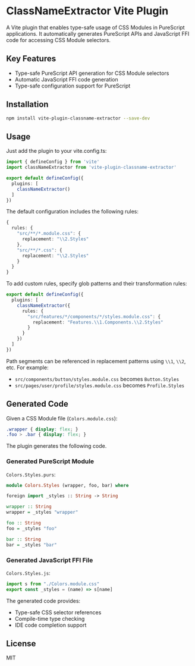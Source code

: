 # ClassNameExtractor Vite Plugin

A Vite plugin that enables type-safe usage of CSS Modules in PureScript applications. It automatically generates PureScript APIs and JavaScript FFI code for accessing CSS Module selectors.

## Key Features

- Type-safe PureScript API generation for CSS Module selectors
- Automatic JavaScript FFI code generation
- Type-safe configuration support for PureScript

## Installation

```bash
npm install vite-plugin-classname-extractor --save-dev
```

## Usage

Just add the plugin to your vite.config.ts:

```typescript
import { defineConfig } from 'vite'
import classNameExtractor from 'vite-plugin-classname-extractor'

export default defineConfig({
  plugins: [
    classNameExtractor()
  ]
})
```

The default configuration includes the following rules:

```typescript
{
  rules: {
    "src/**/*.module.css": {
      replacement: "\\2.Styles"
    },
    "src/**/*.css": {
      replacement: "\\2.Styles"
    }
  }
}
```

To add custom rules, specify glob patterns and their transformation rules:

```typescript
export default defineConfig({
  plugins: [
    classNameExtractor({
      rules: {
        "src/features/*/components/*/styles.module.css": {
          replacement: "Features.\\1.Components.\\2.Styles"
        }
      }
    })
  ]
})
```

Path segments can be referenced in replacement patterns using `\\1`, `\\2`, etc. For example:
- `src/components/button/styles.module.css` becomes `Button.Styles`
- `src/pages/user/profile/styles.module.css` becomes `Profile.Styles`

## Generated Code

Given a CSS Module file (`Colors.module.css`):

```css
.wrapper { display: flex; }
.foo > .bar { display: flex; }
```

The plugin generates the following code.

### Generated PureScript Module

`Colors.Styles.purs`:
```purescript
module Colors.Styles (wrapper, foo, bar) where

foreign import _styles :: String -> String

wrapper :: String
wrapper = _styles "wrapper"

foo :: String
foo = _styles "foo"

bar :: String
bar = _styles "bar"
```

### Generated JavaScript FFI File

`Colors.Styles.js`:
```javascript
import s from "./Colors.module.css"
export const _styles = (name) => s[name]
```

The generated code provides:

- Type-safe CSS selector references
- Compile-time type checking
- IDE code completion support

## License

MIT
